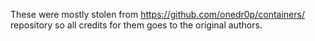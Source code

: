These were mostly stolen from https://github.com/onedr0p/containers/ repository so all credits for them goes to the original authors.
